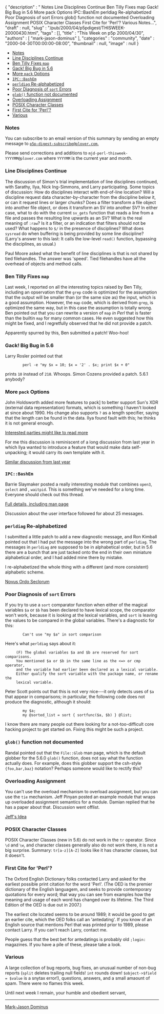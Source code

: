 {
   "description" : " Notes Line Disciplines Continue Ben Tilly Fixes map Gack! Big Bug in 5.6 More pack Options IPC::BashEm perldiag Re-alphabetized Poor Diagnosis of sort Errors glob() function not documented Overloading Assignment POSIX Character Classes First Cite for 'Perl'? Various Notes...",
   "draft" : null,
   "slug" : "/pub/2000/04/p5pdigest/THISWEEK-20000430.html",
   "tags" : [],
   "title" : "This Week on p5p 2000/04/30",
   "authors" : [
      "mark-jason-dominus"
   ],
   "categories" : "community",
   "date" : "2000-04-30T00:00:00-08:00",
   "thumbnail" : null,
   "image" : null
}



-   [Notes](#Notes)
-   [Line Disciplines Continue](#Line_Disciplines_Continue)
-   [Ben Tilly Fixes `map`](#Ben_Tilly_Fixes_%5Bmap%5D)
-   [Gack! Big Bug in 5.6](#Gack__Big_Bug_in_56)
-   [More `pack` Options](#More_%5Bpack%5D_Options)
-   [`IPC::BashEm`](#%5BIPC::BashEm%5D)
-   [`perldiag` Re-alphabetized](#%5Bperldiag%5D_Re_alphabetized)
-   [Poor Diagnosis of `sort` Errors](#Poor_Diagnosis_of_%5Bsort%5D_Errors)
-   [`glob()` function not documented](#%5Bglob%5D_function_not_documented)
-   [Overloading Assignment](#Overloading_Assignment)
-   [POSIX Character Classes](#POSIX_Character_Classes)
-   [First Cite for 'Perl'?](#First_Cite_for_Perl?)
-   [Various](#Various)

### <span id="Notes">Notes</span>

You can subscribe to an email version of this summary by sending an empty message to [`p5p-digest-subscribe@plover.com`.](mailto:p5p-digest-subscribe@plover.com)

Please send corrections and additions to `mjd-perl-thisweek-YYYYMM@plover.com` where `YYYYMM` is the current year and month.

### <span id="Line_Disciplines_Continue">Line Disciplines Continue</span>

The discussion of Simon's trial implementation of line disciplines continued, with Sarathy, Ilya, Nick Ing-Simmons, and Larry participating. Some topics of discussion: How do disciplines interact with end-of-line location? Will a discipline request data character-by-character from the discipline below it, or can it request lines or larger chunks? Does a filter transform a file object into another file object, or does it transform an SV into another SV? In either case, what to do with the current `sv_gets` function that reads a line from a file and passes the resulting line upwards as an SV? What is the real meaning of `:raw`? Is it a filter, or an indication that filters should not be used? What happens to `$/` in the presence of disciplines? What does `sysread` do when buffering is being provided by some line discipline? (Larry's answer to this last: It calls the low-level `read()` function, bypassing the disciplines, as usual.)

Paul Moore asked what the benefit of line disciplines is that is not shared by tied filehandles. The answer was 'speed'. Tied filehandles have all the overhead of objects and method calls.

### <span id="Ben_Tilly_Fixes_[map]">Ben Tilly Fixes `map`</span>

Last week, I reported on all the interesting topics raised by Ben Tilly, including an opservation that the `grep` code is optimized for the assumption that the output will be smaller than (or the same size as) the input, which is a good assumption. However, the `map` code, which is derived from `grep`, is optimized the same way, but in this case the assumption is totally wrong. Ben pointed out that you can rewrite a version of `map` *in Perl* that is faster than the builtin `map` for many common cases. He even suggested how this might be fixed, and I regretfully observed that he did not provide a patch.

Apparently spurred by this, Ben submitted a patch! Woo-hoo!

### <span id="Gack__Big_Bug_in_56">Gack! Big Bug in 5.6</span>

Larry Rosler pointed out that

            perl -e "my $x = 10; $x = '2' . $x; print $x + 0"

prints `10` instead of `210`. Whoops. Simon Cozens provided a patch. 5.6.1 anybody?

### <span id="More_[pack]_Options">More `pack` Options</span>

John Holdsworth added more features to pack\] to better support Sun's XDR (external data representation) formats, which is something I haven't looked at since about 1990. His change also supports `?` as a length specifier, saying that the length can be found in the data. Ilya found fault with this; he thinks it is not general enough.

[Interested parties might like to read more](http://www.xray.mpe.mpg.de/mailing-lists/perl5-porters/2000-04/msg00900.html)

For me this discussion is reminiscent of a long discussion from last year in which Ilya wanted to introduce a feature that would make data self-unpacking; it would carry its own template with it.

[Similar discussion from last year](/pub/1999/10/p5pdigest/THISWEEK-19991031.html#pack_t_Template)

### <span id="[IPC::BashEm]">`IPC::BashEm`</span>

Barrie Slaymaker posted a really interesting module that combines `open3`, `select` and , `waitpid`. This is something we've needed for a long time. Everyone should check out this thread.

[Full details, including man page](http://www.xray.mpe.mpg.de/mailing-lists/perl5-porters/2000-04/msg00980.html)

Discussion about the user interface followed for about 25 messages.

### <span id="[perldiag]_Re_alphabetized">`perldiag` Re-alphabetized</span>

I submitted a little patch to add a new diagnostic message, and Ron Kimball pointed out that I had put the message into the wrong part of `perldiag`. The messages in `perldiag` are supposed to be in alphabetical order, but in 5.6 there are a bunch that are just tacked onto the end in their own miniature alphabetical order, and I had added mine there by mistake.

I re-alphabetized the whole thing with a different (and more consistent) alphabetic scheme.

[Novus Ordo Seclorum](http://www.xray.mpe.mpg.de/mailing-lists/perl5-porters/2000-04/msg00891.html)

### <span id="Poor_Diagnosis_of_[sort]_Errors">Poor Diagnosis of `sort` Errors</span>

If you try to use a `sort` comparator function when either of the magical variables `$a` or `$b` has been declared to have lexical scope, the comparator won't work, because it is looking at the lexical variables, and `sort` is leaving the values to be compared in the global variables. There's a diagnostic for this:

            Can't use "my $a" in sort comparison

Here's what `perldiag` says about it:

         (F) The global variables $a and $b are reserved for sort comparisons.
         You mentioned $a or $b in the same line as the <=> or cmp operator,
         and the variable had earlier been declared as a lexical variable.
         Either qualify the sort variable with the package name, or rename the
         lexical variable.

Peter Scott points out that this is not very nice---it only detects uses of `$a` that appear in comparisons; in particular, the following code does not produce the diagnostic, although it should:

            my $a;
            my @sorted_list = sort { sortfunc($a, $b) } @list;

I know there are many people out there looking for a not-too-difficult core hacking project to get started on. Fixing this might be such a project.

### <span id="[glob]_function_not_documented">`glob()` function not documented</span>

Randal pointed out that the `File::Glob` man page, which is the default globber for the 5.6.0 `glob()` function, does not say what the function actually does. For example, does this globber support the csh-style `{foo,bar,baz}` notation? Perhaps someone would like to rectify this?

### <span id="Overloading_Assignment">Overloading Assignment</span>

You can't use the overload mechanism to overload assignment, but you can use the `tie` mechanism. Jeff Pinyan posted an example module that wraps up overloaded assignment semantics for a module. Damian replied that he has a paper about that. Discussion went offlist.

[Jeff's Idea](http://www.xray.mpe.mpg.de/mailing-lists/perl5-porters/2000-04/msg00892.html)

### <span id="POSIX_Character_Classes">POSIX Character Classes</span>

POSIX Character Classes (new in 5.6) do not work in the `tr` operator. Since `\d` and `\w`, and character classes generally also do not work there, it is not a big surprise. Summary: `tr[a-z][A-Z]` looks like it has character classes, but it doesn't.

### <span id="First_Cite_for_Perl?">First Cite for 'Perl'?</span>

The Oxford English Dictionary folks contacted Larry and asked for the earliest possible print citation for the word 'Perl'. (The OED is the premier dictionary of the English languagem, and seeks to provide contemporary quotations for every word; that way you can see from examples how the meaning and usage of each word has changed over its lifetime. The Third Edition of the OED is due out in 2007.)

The earliest cite located seems to be around 1989; it would be good to get an earlier cite, which the OED folks call an 'antedating'. If you know of an English source that mentions Perl that was printed prior to 1989, please contact Larry. If you can't reach Larry, contact me.

People guess that the best bet for antedatings is probably old `;login:` magazines. If you have a pile of these, please take a look.

### <span id="Various">Various</span>

A large collection of bug reports, bug fixes, an unusual number of non-bug reports (`split` deletes trailing null fields! `int` rounds down! `$object->$field = $value` is a snytax error!), questions, answers, and a small amaount of spam. There were no flames this week.

Until next week I remain, your humble and obedient servant,

------------------------------------------------------------------------

[Mark-Jason Dominus](mailto:mjd-perl-thisweek-200004+@plover.com)
